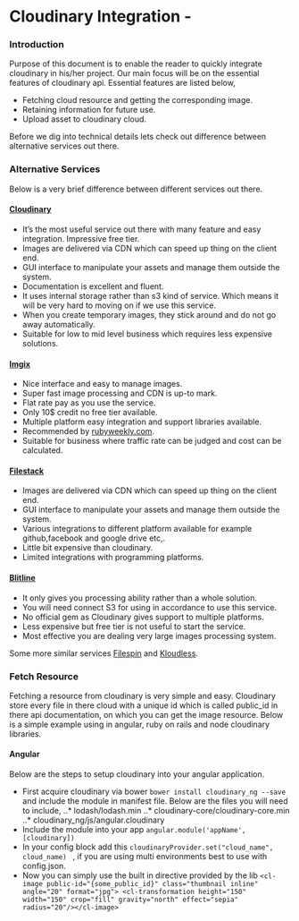 # Cloudinary Integration -
### Introduction 

Purpose of this document is to enable the reader to quickly integrate cloudinary in his/her project. Our main focus will be on the essential features of cloudinary api. Essential features are listed below,
  
  * Fetching cloud resource and getting the corresponding image. 
  * Retaining information for future use. 
  * Upload asset to cloudinary cloud. 

Before we dig into technical details lets check out difference between alternative services out there.

### Alternative Services 

Below is a very brief difference between different services out there. 

#### [Cloudinary](http://cloudinary.com/)

  * It’s the most useful service out there with many feature and easy integration. Impressive free tier.
  * Images are delivered via CDN which can speed up thing on the client end.
  * GUI interface to manipulate your assets and manage them outside the system.
  * Documentation is excellent and fluent.
  * It uses internal storage rather than s3 kind of service. Which means it will be very hard to moving on if we use this service.
  * When you create temporary images, they stick around and do not go away automatically.
  * Suitable for low to mid level business which requires less expensive solutions.

#### [Imgix](https://www.imgix.com/)
  * Nice interface and easy to manage images.
  * Super fast image processing and CDN is up-to mark.
  * Flat rate pay as you use the service.
  * Only 10$ credit no free tier available.
  * Multiple platform easy integration and support libraries available.
  * Recommended by [rubyweekly.com](http://rubyweekly.com/).
  * Suitable for business where traffic rate can be judged and cost can be calculated.

#### [Filestack](https://www.filestack.com/)
* Images are delivered via CDN which can speed up thing on the client end.
* GUI interface to manipulate your assets and manage them outside the system.
* Various integrations to different platform available for example github,facebook and google drive etc,.  
* Little bit expensive than cloudinary. 
* Limited integrations with programming platforms. 

#### [Blitline](https://www.blitline.com/v3/home)
* It only gives you processing ability rather than a whole solution.
* You will need connect S3 for using in accordance to use this service.
* No official gem as Cloudinary gives support to multiple platforms.
* Less expensive but free tier is not useful to start the service.
* Most effective you are dealing very large images processing system.
 
Some more similar services [Filespin](https://filespin.io/) and [Kloudless](https://kloudless.com/).

### Fetch Resource

Fetching a resource from cloudinary is very simple and easy. Cloudinary store every file in there cloud with a unique id which is called public_id in there api documentation, on which you can get the image resource. Below is a simple example using in angular, ruby on rails and node cloudinary libraries.

#### Angular

Below are the steps to setup cloudinary into your angular application. 
* First acquire cloudinary via bower `bower install cloudinary_ng --save` and include the module in manifest file. Below are the files you will need to include, 
  ..* lodash/lodash.min
  ..* cloudinary-core/cloudinary-core.min 
  ..* cloudinary_ng/js/angular.cloudinary
* Include the module into your app `angular.module('appName',[cloudinary])`
* In your config block add this `cloudinaryProvider.set("cloud_name", cloud_name) ` , if you are using multi environments best to use with config.json.
* Now you can simply use the built in directive provided by the lib `<cl-image public-id="{some_public_id}" class="thumbnail inline" angle="20" format="jpg">
<cl-transformation height="150" width="150" crop="fill" gravity="north" effect="sepia" radius="20"/></cl-image>`
